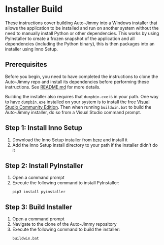 # Installer Build
These instructions cover building Auto-Jimmy into a Windows installer that allows the application to
be installed and run on another system without the need to manually install Python or other
dependencies. This works by using PyInstaller to create a frozen snapshot of the application and all
dependencies (including the Python binary), this is then packages into an installer using Inno Setup.

## Prerequisites
Before you begin, you need to have completed the instructions to clone the Auto-Jimmy repo and install
its dependencies before performing these instructions. See [README.md](../README.md) for more details.

Building the installer also requires that `dumpbin.exe` is in your path. One way to have `dumpbin.exe`
installed on your system is to install the free [Visual Studio Community Edition](https://visualstudio.microsoft.com/vs/community/). Then when running `buildwin.bat` to build the Auto-Jimmy installer, do so from a Visual
Studio command prompt.

## Step 1: Install Inno Setup
1. Download the Inno Setup installer from [here](https://jrsoftware.org/isdl.php) and install it
2. Add the Inno Setup install directory to your path if the installer didn't do it

## Step 2: Install PyInstaller
1. Open a command prompt
2. Execute the following command to install PyInstaller:
   ```
   pip3 install pyinstaller
   ```

## Step 3: Build Installer
1. Open a command prompt
2. Navigate to the clone of the Auto-Jimmy repository
3. Execute the following command to build the installer:
   ```
   buildwin.bat
   ```